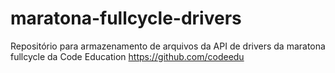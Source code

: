 # maratona-fullcycle-drivers
Repositório para armazenamento de arquivos da API de drivers da maratona fullcycle da Code Education https://github.com/codeedu
